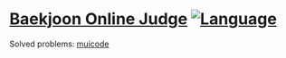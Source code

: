 # [Baekjoon Online Judge](https://www.acmicpc.net/) [![Language](https://img.shields.io/badge/language-C%20%2F%20C%2B%2B2a-red.svg)](#)

Solved problems: [muicode](https://www.acmicpc.net/user/muicode)
